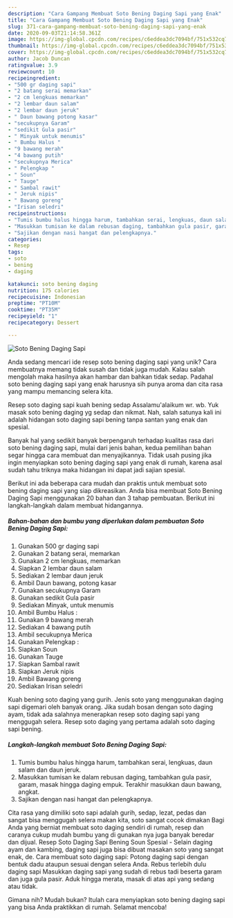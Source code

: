```yaml
---
description: "Cara Gampang Membuat Soto Bening Daging Sapi yang Enak"
title: "Cara Gampang Membuat Soto Bening Daging Sapi yang Enak"
slug: 371-cara-gampang-membuat-soto-bening-daging-sapi-yang-enak
date: 2020-09-03T21:14:58.361Z
image: https://img-global.cpcdn.com/recipes/c6eddea3dc7094bf/751x532cq70/soto-bening-daging-sapi-foto-resep-utama.jpg
thumbnail: https://img-global.cpcdn.com/recipes/c6eddea3dc7094bf/751x532cq70/soto-bening-daging-sapi-foto-resep-utama.jpg
cover: https://img-global.cpcdn.com/recipes/c6eddea3dc7094bf/751x532cq70/soto-bening-daging-sapi-foto-resep-utama.jpg
author: Jacob Duncan
ratingvalue: 3.9
reviewcount: 10
recipeingredient:
- "500 gr daging sapi"
- "2 batang serai memarkan"
- "2 cm lengkuas memarkan"
- "2 lembar daun salam"
- "2 lembar daun jeruk"
- " Daun bawang potong kasar"
- "secukupnya Garam"
- "sedikit Gula pasir"
- " Minyak untuk menumis"
- " Bumbu Halus "
- "9 bawang merah"
- "4 bawang putih"
- "secukupnya Merica"
- " Pelengkap "
- " Soun"
- " Tauge"
- " Sambal rawit"
- " Jeruk nipis"
- " Bawang goreng"
- "Irisan seledri"
recipeinstructions:
- "Tumis bumbu halus hingga harum, tambahkan serai, lengkuas, daun salam dan daun jeruk."
- "Masukkan tumisan ke dalam rebusan daging, tambahkan gula pasir, garam, masak hingga daging empuk. Terakhir masukkan daun bawang, angkat."
- "Sajikan dengan nasi hangat dan pelengkapnya."
categories:
- Resep
tags:
- soto
- bening
- daging

katakunci: soto bening daging 
nutrition: 175 calories
recipecuisine: Indonesian
preptime: "PT10M"
cooktime: "PT35M"
recipeyield: "1"
recipecategory: Dessert

---
```



![Soto Bening Daging Sapi](https://img-global.cpcdn.com/recipes/c6eddea3dc7094bf/751x532cq70/soto-bening-daging-sapi-foto-resep-utama.jpg)

Anda sedang mencari ide resep soto bening daging sapi yang unik? Cara membuatnya memang tidak susah dan tidak juga mudah. Kalau salah mengolah maka hasilnya akan hambar dan bahkan tidak sedap. Padahal soto bening daging sapi yang enak harusnya sih punya aroma dan cita rasa yang mampu memancing selera kita.

Resep soto daging sapi kuah bening sedap Assalamu&#39;alaikum wr. wb. Yuk masak soto bening daging yg sedap dan nikmat. Nah, salah satunya kali ini adalah hidangan soto daging sapi bening tanpa santan yang enak dan spesial.

Banyak hal yang sedikit banyak berpengaruh terhadap kualitas rasa dari soto bening daging sapi, mulai dari jenis bahan, kedua pemilihan bahan segar hingga cara membuat dan menyajikannya. Tidak usah pusing jika ingin menyiapkan soto bening daging sapi yang enak di rumah, karena asal sudah tahu triknya maka hidangan ini dapat jadi sajian spesial.


Berikut ini ada beberapa cara mudah dan praktis untuk membuat soto bening daging sapi yang siap dikreasikan. Anda bisa membuat Soto Bening Daging Sapi menggunakan 20 bahan dan 3 tahap pembuatan. Berikut ini langkah-langkah dalam membuat hidangannya.

<!--inarticleads1-->

##### Bahan-bahan dan bumbu yang diperlukan dalam pembuatan Soto Bening Daging Sapi:

1. Gunakan 500 gr daging sapi
1. Gunakan 2 batang serai, memarkan
1. Gunakan 2 cm lengkuas, memarkan
1. Siapkan 2 lembar daun salam
1. Sediakan 2 lembar daun jeruk
1. Ambil  Daun bawang, potong kasar
1. Gunakan secukupnya Garam
1. Gunakan sedikit Gula pasir
1. Sediakan  Minyak, untuk menumis
1. Ambil  Bumbu Halus :
1. Gunakan 9 bawang merah
1. Sediakan 4 bawang putih
1. Ambil secukupnya Merica
1. Gunakan  Pelengkap :
1. Siapkan  Soun
1. Gunakan  Tauge
1. Siapkan  Sambal rawit
1. Siapkan  Jeruk nipis
1. Ambil  Bawang goreng
1. Sediakan Irisan seledri


Kuah bening soto daging yang gurih. Jenis soto yang menggunakan daging sapi digemari oleh banyak orang. Jika sudah bosan dengan soto daging ayam, tidak ada salahnya menerapkan resep soto daging sapi yang menggugah selera. Resep soto daging yang pertama adalah soto daging sapi bening. 

<!--inarticleads2-->

##### Langkah-langkah membuat Soto Bening Daging Sapi:

1. Tumis bumbu halus hingga harum, tambahkan serai, lengkuas, daun salam dan daun jeruk.
1. Masukkan tumisan ke dalam rebusan daging, tambahkan gula pasir, garam, masak hingga daging empuk. Terakhir masukkan daun bawang, angkat.
1. Sajikan dengan nasi hangat dan pelengkapnya.


Cita rasa yang dimiliki soto sapi adalah gurih, sedap, lezat, pedas dan sangat bisa menggugah selera makan kita, soto sangat cocok dimakan Bagi Anda yang berniat membuat soto daging sendiri di rumah, resep dan caranya cukup mudah bumbu yang di gunakan nya juga banyak beredar dan dijual. Resep Soto Daging Sapi Bening Soun Spesial - Selain daging ayam dan kambing, daging sapi juga bisa dibuat masakan soto yang sangat enak, de. Cara membuat soto daging sapi: Potong daging sapi dengan bentuk dadu ataupun sesuai dengan selera Anda. Rebus terlebih dulu daging sapi Masukkan daging sapi yang sudah di rebus tadi beserta garam dan juga gula pasir. Aduk hingga merata, masak di atas api yang sedang atau tidak. 

Gimana nih? Mudah bukan? Itulah cara menyiapkan soto bening daging sapi yang bisa Anda praktikkan di rumah. Selamat mencoba!
